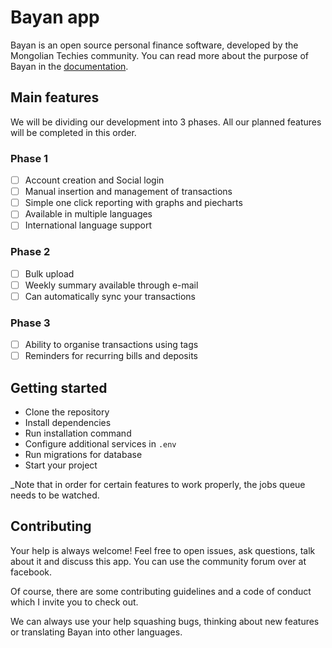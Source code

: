 # Bayan app
Bayan is an open source personal finance software, developed by the Mongolian Techies community.
You can read more about the purpose of Bayan in the [documentation](https://whimsical.com/bayan-app-MZYDr19fDtmk8s9EE7jHsE).

## Main features
We will be dividing our development into 3 phases. All our planned features will be completed in this order.

### Phase 1
- [ ] Account creation and Social login
- [ ] Manual insertion and management of transactions
- [ ] Simple one click reporting with graphs and piecharts
- [ ] Available in multiple languages
- [ ] International language support

### Phase 2
- [ ] Bulk upload
- [ ] Weekly summary available through e-mail
- [ ] Can automatically sync your transactions

### Phase 3
- [ ] Ability to organise transactions using tags
- [ ] Reminders for recurring bills and deposits

## Getting started
- Clone the repository 
- Install dependencies
- Run installation command
- Configure additional services in  `.env` 
- Run migrations for database
- Start your project

_Note that in order for certain features to work properly, the jobs queue needs to be watched.

## Contributing
Your help is always welcome! Feel free to open issues, ask questions, talk about it and discuss this app. You can use the community forum over at facebook.

Of course, there are some contributing guidelines and a code of conduct which I invite you to check out.

We can always use your help squashing bugs, thinking about new features or translating Bayan into other languages.
